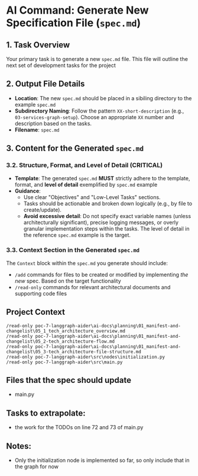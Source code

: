 # AI Command: Generate New Specification File (`spec.md`)

## 1. Task Overview
Your primary task is to generate a new `spec.md` file. This file will outline the next set of development tasks for the project

## 2. Output File Details
- **Location**: The new `spec.md` should be placed in a sibiling directory to the example `spec.md`
- **Subdirectory Naming**: Follow the pattern `XX-short-description` (e.g., `03-services-graph-setup`). Choose an appropriate `XX` number and description based on the tasks.
- **Filename**: `spec.md` 

## 3. Content for the Generated `spec.md`

### 3.2. Structure, Format, and Level of Detail **(CRITICAL)**
- **Template**: The generated `spec.md` **MUST** strictly adhere to the template, format, and **level of detail** exemplified by `spec.md` example
- **Guidance**:
    - Use clear "Objectives" and "Low-Level Tasks" sections.
    - Tasks should be actionable and broken down logically (e.g., by file to create/update).
    - **Avoid excessive detail**: Do not specify exact variable names (unless architecturally significant), precise logging messages, or overly granular implementation steps within the tasks. The level of detail in the reference `spec.md` example is the target.

### 3.3. Context Section in the Generated `spec.md`
The `Context` block within the `spec.md` you generate should include:
- `/add` commands for files to be created or modified by implementing *the new* spec. Based on the target functionality
- `/read-only` commands for relevant architectural documents and supporting code files

## Project Context

```
/read-only poc-7-langgraph-aider\ai-docs\planning\01_manifest-and-changelist\05_1_tech_architecture_overview.md      
/read-only poc-7-langgraph-aider\ai-docs\planning\01_manifest-and-changelist\05_2-tech_architecture-flow.md
/read-only poc-7-langgraph-aider\ai-docs\planning\01_manifest-and-changelist\05_3-tech_architecture-file-structure.md
/read-only poc-7-langgraph-aider\src\nodes\initialization.py
/read-only poc-7-langgraph-aider\src\main.py
```  

## Files that the spec should update

- main.py

## Tasks to extrapolate: 
 - the work for the TODOs on line 72 and 73 of main.py 

## Notes: 
 - Only the initialization node is implemented so far, so only include that in the graph for now
